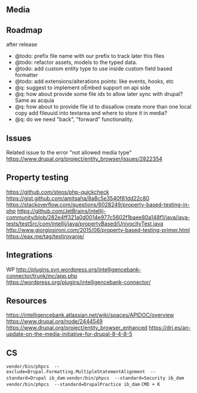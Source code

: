 ## Media

## Roadmap
after release
- @todo: prefix file name with our prefix to track later this files
- @todo: refactor assets, models to the typed data.
- @todo: add custom entity type to use inside custom field based formatter
- @todo: add extensions/alterations points: like events, hooks, etc
- @q: suggest to implement oEmbed support on api side
- @q: how about provide some file ids to allow later sync with drupal?
  Same as acquia
- @q: how about to provide file id to dissallow create more than one
  local copy
  add fileuuid into textarea and where to store it in media?
- @q: do we need "back", "forward" functionality.

## Issues
Related issue to the error "not allowed media type"
https://www.drupal.org/project/entity_browser/issues/2822354

## Property testing
https://github.com/steos/php-quickcheck
https://gist.github.com/amitsaha/8a8c5e3540f81dd22c80
https://stackoverflow.com/questions/6028249/property-based-testing-in-php
https://github.com/JetBrains/intellij-community/blob/282e4ff321a0d0014e977c5602f1baee80a148f1/java/java-tests/testSrc/com/intellij/java/propertyBased/UnivocityTest.java
http://www.giorgiosironi.com/2015/06/property-based-testing-primer.html
https://eax.me/tag/testirovanie/


## Integrations
WP http://plugins.svn.wordpress.org/intelligencebank-connector/trunk/inc/app.php
https://wordpress.org/plugins/intelligencebank-connector/

## Resources
https://intelligencebank.atlassian.net/wiki/spaces/APIDOC/overview
https://www.drupal.org/node/2444549
https://www.drupal.org/project/entity_browser_enhanced
https://dri.es/an-update-on-the-media-initiative-for-drupal-8-4-8-5

## CS
`vendor/bin/phpcs  --exclude=Drupal.Formatting.MultipleStatementAlignment  --standard=Drupal ib_dam`
`vendor/bin/phpcs  --standard=Security ib_dam`
`vendor/bin/phpcs  --standard=DrupalPractice ib_dam`
`CMD + K`
